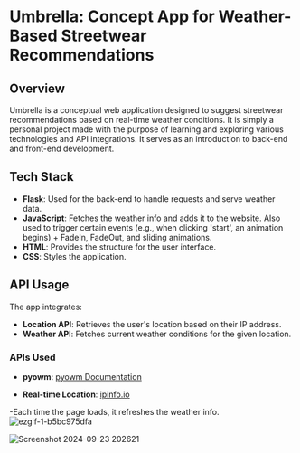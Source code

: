 # Umbrella: Concept App for Weather-Based Streetwear Recommendations

## Overview
Umbrella is a conceptual web application designed to suggest streetwear recommendations based on real-time weather conditions. It is simply a personal project made with the purpose of learning and exploring various technologies and API integrations. It serves as an introduction to back-end and front-end development.

## Tech Stack
- **Flask**: Used for the back-end to handle requests and serve weather data.
- **JavaScript**: Fetches the weather info and adds it to the website. Also used to trigger certain events (e.g., when clicking 'start', an animation begins) + FadeIn, FadeOut, and sliding animations.
- **HTML**: Provides the structure for the user interface.
- **CSS**: Styles the application.

## API Usage
The app integrates:
- **Location API**: Retrieves the user's location based on their IP address.
- **Weather API**: Fetches current weather conditions for the given location.

### APIs Used
- **pyowm**: [pyowm Documentation](https://pypi.org/project/pyowm/)

- **Real-time Location**: [ipinfo.io](https://ipinfo.io/)


-Each time the page loads, it refreshes the weather info.
![ezgif-1-b5bc975dfa](https://github.com/user-attachments/assets/7148dd55-0ce3-4838-b8a5-821a65c05eb5)

![Screenshot 2024-09-23 202621](https://github.com/user-attachments/assets/aa3bf76f-dd6d-41de-add2-e4bde2388feb)



